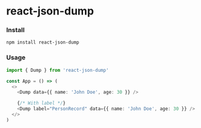 # react-json-dump

### Install

```shell
npm install react-json-dump
```

### Usage

```typescript jsx
import { Dump } from 'react-json-dump'

const App = () => (
  <>
    <Dump data={{ name: 'John Doe', age: 30 }} />

    {/* With label */}
    <Dump label="PersonRecord" data={{ name: 'John Doe', age: 30 }} />
  </>
)
```
